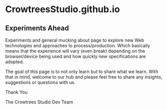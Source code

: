 # CrowtreesStudio.github.io
## Experiments Ahead
Experiments and general mucking about page to explore new Web technologies and approaches to process/production. Which basically means that the experience will vary (even break) depending on the browser/device being used and how quickly new specifications are adopted.

The goal of this page is to not only learn but to share what we learn. With that in mind, welcome to our hub and please feel free to share any insights, suggestions or questions with us.

Thank You

The Crowtrees Studio Dev Team
